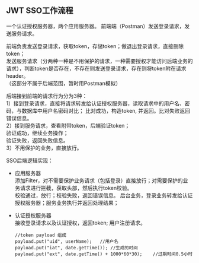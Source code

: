 ## JWT SSO工作流程
一个认证授权服务器，两个应用服务器。  前端端（Postman）发送登录请求，发送服务请求。
  
前端负责发送登录请求，获取token，存储token；做退出登录请求，直接删除token；  
发送服务请求（分两种一种是不用保护的请求，一种需要授权才能访问后端业务的请求），判断token是否存在，不存在则发送登录请求，存在则将token附在请求header。  
（这部分不属于后端范围，暂时用Postman模拟）  

后端接到前端的请求行为分为3种：  
1）接到登录请求，直接将请求转发给认证授权服务器，读取请求中的用户名、密码，与数据库中用户名密码对比；
比对成功，构造token, 并返回。比对失败返回错误信息。  
2）接到服务请求，查看附带token，后端验证token；  
    验证成功，继续业务操作；  
    验证失败，返回失败信息。  
3）不用保护的业务，直接放行。

SSO后端逻辑实现：  
+ 应用服务器  
    添加Filter，对不需要保护业务请求（包括登录）直接放行；对需要保护的业务请求进行拦截，获取头部，然后执行token校验。  
    校验通过，放行；校验失败，返回错误信息。
    后台业务，登录业务转发给认证授权服务器；服务业务执行并返回处理结果；
    
+ 认证授权服务器  
    接收登录请求以及认证授权，返回token;
    用户注册请求。
    ```
    //token payload 组成
    payload.put("uid", userName);   //用户名
    payload.put("iat", date.getTime()); //生成的时间
    payload.put("ext", date.getTime() + 1000*60*30);    //过期时间0.5小时
    ```